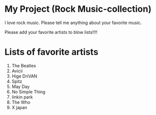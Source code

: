 # My Project (Rock Music-collection)
I love rock music. Please tell me anything about your favorite music. 

Please add your favorite artists to blow lists!!!!

# Lists of favorite artists
1. The Beatles
2. Avicii
3. Hige DriVAN
4. Spitz
5. May Day
6. No Simple Thing
7. linkin park
8. The Who
9. X japan
